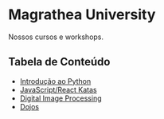 # Magrathea University

Nossos cursos e workshops.

## Tabela de Conteúdo

* [Introdução ao Python](https://github.com/magrathealabs/university/tree/master/python)
* [JavaScript/React Katas](https://github.com/magrathealabs/university/tree/master/javascript)
* [Digital Image Processing](https://github.com/magrathealabs/university/tree/master/digital-image-processing)
* [Dojos](https://github.com/magrathealabs/university/tree/master/dojos)
